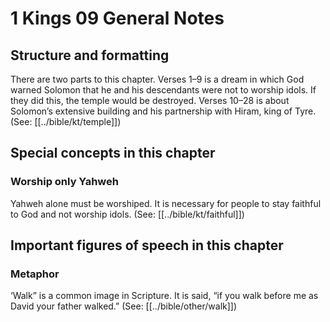 # 1 Kings 09 General Notes
## Structure and formatting

There are two parts to this chapter. Verses 1–9 is a dream in which God warned Solomon that he and his descendants were not to worship idols. If they did this, the temple would be destroyed. Verses 10–28 is about Solomon’s extensive building and his partnership with Hiram, king of Tyre. (See: [[../bible/kt/temple]])

## Special concepts in this chapter

### Worship only Yahweh
Yahweh alone must be worshiped. It is necessary for people to stay faithful to God and not worship idols. (See: [[../bible/kt/faithful]])

## Important figures of speech in this chapter

### Metaphor
‘Walk” is a common image in Scripture. It is said, “if you walk before me as David your father walked.” (See: [[../bible/other/walk]])